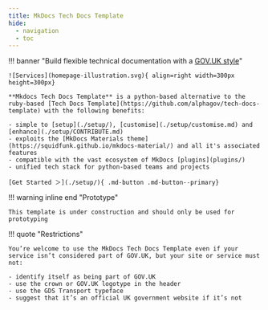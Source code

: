 ```yaml
---
title: MkDocs Tech Docs Template
hide:
  - navigation
  - toc
---
```


<style>
  .md-typeset h1 {
    display: none;
  }
  
  .md-main__inner {
    margin-top: 0px;
  }

  .md-content__button {
    display: none;
  }
</style>

!!! banner "Build flexible technical documentation with a [GOV.UK style](https://design-system.service.gov.uk/)"

    ![Services](homepage-illustration.svg){ align=right width=300px height=300px}

    **Mkdocs Tech Docs Template** is a python-based alternative to the ruby-based [Tech Docs Template](https://github.com/alphagov/tech-docs-template) with the following benefits:

    - simple to [setup](./setup/), [customise](./setup/customise.md) and [enhance](./setup/CONTRIBUTE.md)
    - exploits the [MkDocs Materials theme](https://squidfunk.github.io/mkdocs-material/) and all it's associated features
    - compatible with the vast ecosystem of MkDocs [plugins](plugins/)
    - unified tech stack for python-based teams and projects

    [Get Started ＞](./setup/){ .md-button .md-button--primary}

!!! warning inline end "Prototype"

    This template is under construction and should only be used for prototyping
    
!!! quote "Restrictions"

    You’re welcome to use the MkDocs Tech Docs Template even if your service isn’t considered part of GOV.UK, but your site or service must not:

    - identify itself as being part of GOV.UK
    - use the crown or GOV.UK logotype in the header
    - use the GDS Transport typeface
    - suggest that it’s an official UK government website if it’s not

<br>
